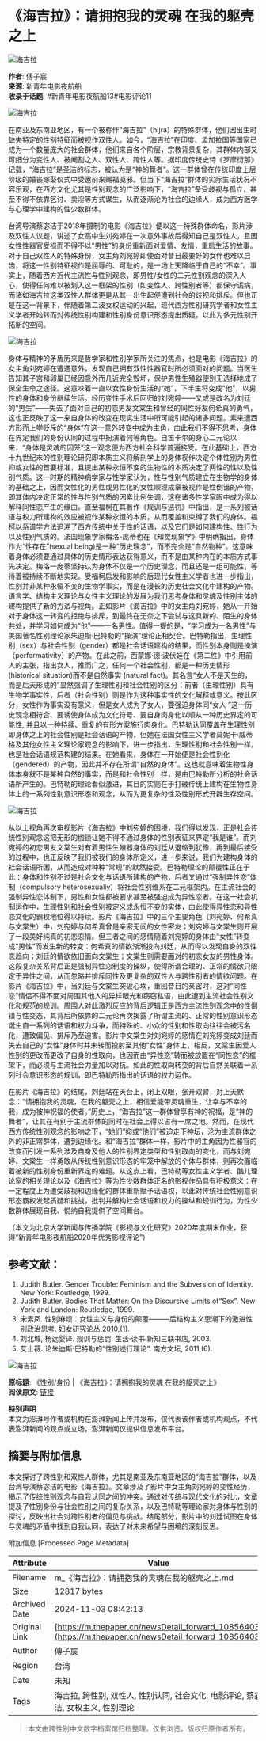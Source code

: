 # 《海吉拉》：请拥抱我的灵魂 在我的躯壳之上

![海吉拉](https://image.thepaper.cn/publish/interaction/image/3/954/587.jpg)

**作者**: 傅子宸  
**来源**: 新青年电影夜航船  
**收录于话题**: #新青年电影夜航船13#电影评论11  

![海吉拉](https://imagepphcloud.thepaper.cn/pph/image/109/622/329.jpg)

在南亚及东南亚地区，有一个被称作“海吉拉”（hijra）的特殊群体，他们因出生时缺失特定的性别特征而被视作双性人。如今，“海吉拉”在印度、孟加拉国等国家已成为一个数量庞大的社会群体，他们来自各个阶层，宗教背景复杂，其群体内部又可细分为变性人、被阉割之人、双性人、跨性人等。据印度传统史诗《罗摩衍那》记载，“海吉拉”是圣洁的标志，被认为是“神的舞者”。这一群体曾在传统印度上层阶级的婚丧嫁娶仪式中受邀前来赐福驱邪。但当下“海吉拉”群体的实际生活状况不容乐观，在西方文化尤其是性别观念的广泛影响下，“海吉拉”备受歧视与孤立，甚至不得不依靠乞讨、卖淫等方式谋生，从而逐渐沦为社会的边缘人，成为西方医学与心理学中建构的性少数群体。

台湾导演蔡宓洁于2018年摄制的电影《海吉拉》便以这一特殊群体命名，影片涉及双性人议题，讲述了女高中生刘宛婷在一次意外事故后得知自己是双性人，且因女性性器官受损而不得不以“男性”的身份重新面对爱情、友情，重启生活的故事。对于自己双性人的特殊身份，女主角刘宛婷即使面对昔日最要好的女伴也难以启齿，将这一性别特征视作是屈辱的、可耻的，是一场上天降临于自己的“不幸”。事实上，随着西方近代主流性与性别观念，即男性/女性的二元性别观念的深入人心，使得任何难以被划入这一框架的性别（如变性人、跨性别者等）都保守诟病，而诸如海吉拉这类双性人群体更是从其一出生起便遭到社会的歧视和排斥。但也正是在这一背景下，伴随着第二波女权运动的兴起，现代西方性别研究学者和女性主义学者开始转而对传统性别构建和性别身份意识形态提出质疑，以此为多元性别开拓新的空间。

![海吉拉](https://imagepphcloud.thepaper.cn/pph/image/109/622/331.jpg)

身体与精神的矛盾历来是哲学家和性别学家所关注的焦点，也是电影《海吉拉》的女主角刘宛婷在遭遇意外，发现自己拥有双性性器官时所必须面对的问题。当医生告知其子宫和卵巢已经因意外而几近完全毁坏，保护男性生殖器便别无选择地成了保全生命之途径。这意味着一直以女性身份生活的“她”，下半生将变成“他”，以男性的身体和身份继续生活。经历变性手术后回归的刘宛婷——又或是改名为刘廷的“男生”——失去了面对自己的初恋男友文棠生和曾经的同性好友何希真的勇气，这也正反映了这一来自身体的改变在现实生活中所可能引起的诸多问题。素来遭西方形而上学贬斥的“身体”在这一意外转变中成为主角，由此我们不得不思考，身体在界定我们的身份认同的过程中扮演着何等角色。自笛卡尔的身心二元论以来，“身体是灵魂的囚笼”这一观念便为西方社会科学普遍接受。在此基础上，西方十九世纪末的性别理论研究即本质主义将解剖学上的身体视作决定个体性别为男性抑或女性的首要标准，且提出某种永恒不变的生物性的本质决定了两性的性以及性别气质。这一时期的精神病学家与性学家认为，性与性别气质建立在生物学的身体的基础之上，因而女性化的男性或男性化的女性顺理成章被视作是性倒错的产物，即其体内决定正常的性与性别气质的因素比例失调，这在诸多性学家眼中成为得以解释同性恋产生的缘由。直至福柯在其著作《规训与惩罚》中指出，是一系列被话语与权力所建构的效应被视作某种永恒的本质，从而覆盖和束缚了我们的身体。福柯以系谱学方法追溯了西方传统中关于性的话语，以及它们是如何建构性、性行为以及性别气质的。法国现象学家梅洛-庞蒂也在《知觉现象学》中明确指出，身体作为“性存在”(sexual being)是一种“历史理念”，而不完全是“自然物种”。这意味着身体必须要通过具体的历史情形表达获得意义，而不是由某种内在的本质方式事先决定。梅洛一庞蒂坚持认为身体不仅是一个历史理念，而且还是一组可能性，等待着被持续不断地实现。受福柯启发和影响的后现代女性主义学者也进一步指出，性别并非某种永恒不变的生物学事实，而是在漫长的历史社会文化中建构的产物。语言学、结构主义理论与女性主义理论的发展为我们思考身体和灵魂及性别主体的建构提供了新的方法与视角。正如影片《海吉拉》中的女主角刘宛婷，她从一开始对于身体这一转变的拒绝与排斥，到最终在无奈之下尝试与这具新的、陌生的身体共处，并学习如何成为“他”——一名男性。值得一提的是，“学习成为一名男性”与美国著名性别理论家朱迪斯·巴特勒的“操演”理论正相契合。巴特勒指出，生理性别（sex）与社会性别（gender）都是社会话语建构的结果，而性别本身则是操演（performativity）的产物。在此之前，西蒙娜·德·波伏娃在《第二性》中引用前人的主张，指出女人，推而广之，任何一个社会性别，都是一种历史情形 (historical situation)而不是自然事实 (natural fact)。其名言“女人不是天生的，而是后天形成的”显然强调了生理性别和社会性别的区分：前者（生理性别）具有生物学事实性，后者（社会性别）则是作为这种事实性的文化解释或意义。按此区分，女性作为事实没有意义，但是女人成为了女人，要强迫身体同“女人 ”这一历史观念相符合、要诱使身体成为文化符号、要自身肉身化以顺从一种历史界定的可能性, 并且以一种持续、重复的有形方案施行肉身化。巴特勒认同覆盖在生理性别即身体之上的社会性别是社会话语的产物，但她在法国女性主义学者莫妮卡·威蒂格及其他女性主义理论家观念的影响下，进一步指出，生理性别和社会性别一样，也是社会话语规范构建的结果。在她看来，身体在一开始便是社会性别化（gendered）的产物，因此并不存在所谓“自然的身体”。这也就意味着生物性身体本身就不是某种自然的事实，而是和社会性别一样，是由巴特勒所分析的社会话语所产生的。巴特勒的理论看似激进，其目的实则在于打破传统上建构在生物性身体上的一系列性别意识形态和观念，从而为更复杂的性及性别形式开辟生存空间。

![海吉拉](https://imagepphcloud.thepaper.cn/pph/image/109/622/333.jpg)

从以上视角再次审视影片《海吉拉》中刘宛婷的困境，我们得以发现，正是社会传统性别观念这把无形的枷锁让她不得不通过身体的性别表征来界定“我是谁”。而刘宛婷的初恋男友文棠生对有着男性生殖器身体的刘廷从退缩到犹豫，再到最后接受的过程中，也正反映了我们被我们的身体所定义，进一步来说，我们为建构身体的社会话语所困，从而造成对种种“常规”的默然接受。巴特勒理论的颠覆性正在于此：身体和性别不过是社会文化与话语所建构的产物，后者又通过“强制异性恋”体制（compulsory heterosexualiy）将社会性别维系在二元框架内。在主流社会的强制异性恋体制下，男性和女性都被要求甚至被强迫成为异性恋者。在这一社会机制运作中，生理性别和社会性别被定义成永恒不变的实体，由此使得异性恋和异性恋文化的霸权地位得以持续。影片《海吉拉》中的三个主要角色（刘宛婷、何希真与文棠生）中，刘宛婷与何希真曾是亲密无间的女性密友；刘宛婷与文棠生则开展了一段美好纯真的初恋恋情。但三者之间的感情随着刘宛婷的身体由“女性”转变成“男性”而发生新的转变：何希真的情欲渐渐投向刘廷，从而得以发现自身的双性恋趋向；刘廷的情欲依旧面向文棠生；文棠生则需要面对的初恋女友的男性身体。这段复杂关系背后正是强制异性恋制度的操纵，使得所谓合理的、正常的情欲只限定于异性之间，从而忽略并排斥同性及更复杂的双性人与跨性别者的情欲问题。在影片《海吉拉》中，当刘廷与文棠生突破心坎，重回昔日的亲密时，这对“同性恋”情侣不得不面对周围其他人的异样眼光和窃窃私语，由此遭到主流社会性别文化和规范的规训。周围人对此激烈反应的背后逻辑正是西方主流性别观念中的性倒错与性变态，其背后所依靠的二元论再次揭露了所谓主流的、正常的性别意识形态诞生自一系列的话语和权力斗争，而特殊的、小众的性别和性取向往往会被污名化，遭致偏见、排斥乃至迫害。影片中文棠生对刘宛婷的感情在刘宛婷变成刘廷而失去自己的“女性”身体时并未转而投射至其他“女性”身体上，相反，文棠生因爱人性别的更改而更改了自身的性取向，也因而由“异性恋”转而被放置在“同性恋”的框架下，而必须与主流社会力量加以对抗。如此的性取向转变的背后自然关联着一系列社会意识形态的规训，即巴特勒所指出的话语的权力运作。

在影片《海吉拉》的结尾，刘廷站在天台上，闭上双眼，张开双臂，对上天默念：“请拥抱我的灵魂，在我的躯壳之上，相信爱能带灵魂重生，让幸与不幸的我，成为被神祝福的使者。”历史上，“海吉拉”这一群体曾享有神的祝福，是“神的舞者”，让其在有别于主流群体的同时在社会上得以占有一席之地。然而，在现代西方传统性别观念的影响之下，“她们”抑或“他们”被迫走下神坛，沦为主流群体之外的非正常群体，遭到边缘化。和“海吉拉”群体一样，影片中的主角因为性器官的改变而引发一系列涉及自身及他人的性别界定类型和性别取向的变化，而与刘宛婷、文棠生一样勇敢从传统性别意识形态的牢笼中解放的个体与群体，则再次面临着被新的性别身份重新界定的难题。从这点上看，巴特勒等女性主义学者、酷儿理论家的相关理论以及《海吉拉》等为性少数群体正名的影视作品具有积极意义：在一定程度上为遭受歧视和边缘化的群体重新赋予话语权，以此对传统社会性别意识形态霸权发起质疑和挑战，批判并解构社会话语和权力的操纵和规训行为，为性少数群体展现自我、悦纳自我提供了空间舞台。

（本文为北京大学新闻与传播学院《影视与文化研究》2020年度期末作业，获得“新青年电影夜航船2020年优秀影视评论”）

## 参考文献：

1. Judith Butler. Gender Trouble: Feminism and the Subversion of Identity. New York: Routledge, 1999.
2. Judith Butler. Bodies That Matter: On the Discursive Limits of“Sex”. New York and London: Routledge, 1999.
3. 宋素凤. 性别麻烦：女性主义与身份的颠覆———后结构主义思潮下的激进性别政治思考. 妇女研究论丛,2010,(1).
4. 刘北城, 杨远婴译. 规训与惩罚. 生活·读书·新知三联书店, 2003.
5. 艾士薇. 论朱迪斯·巴特勒的“性别述行理论”. 南方文坛, 2011,(6).

![海吉拉](https://imagepphcloud.thepaper.cn/pph/image/109/622/334.jpg)

**原标题**: 《性别/身份 | 《海吉拉》：请拥抱我的灵魂 在我的躯壳之上》  
**阅读原文**: [链接](http://mp.weixin.qq.com/s?__biz=MzUyODAxNjg5Ng==&mid=2247486084&idx=1&sn=322c9166ac6dbcac11975c8200db2f92&chksm=fa77f9ebcd0070fdf9cee4a7272c6c722746d4af1b61e2d9e5cdfa3e82169e9f96b9551d8776#rd)  

**特别声明**  
本文为澎湃号作者或机构在澎湃新闻上传并发布，仅代表该作者或机构观点，不代表澎湃新闻的观点或立场，澎湃新闻仅提供信息发布平台。

## 摘要与附加信息

<!-- tcd_abstract -->
本文探讨了跨性别和双性人群体，尤其是南亚及东南亚地区的“海吉拉”群体，以及台湾导演蔡宓洁的电影《海吉拉》。文章涉及了影片中女主角刘宛婷的变性经历，揭示了传统性别观念与自我认同之间的冲突。通过对传统与现代文化的对比，文章提及了性别身份与社会性别之间的复杂关系，以及巴特勒等理论家对身体与性别的探讨，反映出社会对跨性别者的偏见与挑战。结尾部分，影片中的刘廷试图在身体与灵魂的矛盾中找到自我认同，表达了对未来希望与困境的深刻反思。
<!-- tcd_abstract_end -->

附加信息 [Processed Page Metadata]

| Attribute       | Value                                  |
|-----------------|----------------------------------------|
| Filename        | m_《海吉拉》：请拥抱我的灵魂在我的躯壳之上.md                             |
| Size            | 12817 bytes                           |
| Archived Date   | 2024-11-03 08:42:13                             |
| Original Link   | [https://m.thepaper.cn/newsDetail_forward_10856403](https://m.thepaper.cn/newsDetail_forward_10856403)                       |
| Author          | 傅子宸                               |
| Region          | 台湾                               |
| Date            | 未知                                 |
| Tags            | 海吉拉, 跨性别, 双性人, 性别认同, 社会文化, 电影评论, 蔡宓洁, 女权主义, 性别理论                                 |
>
> 本文由跨性别中文数字档案馆归档整理，仅供浏览。版权归原作者所有。
>